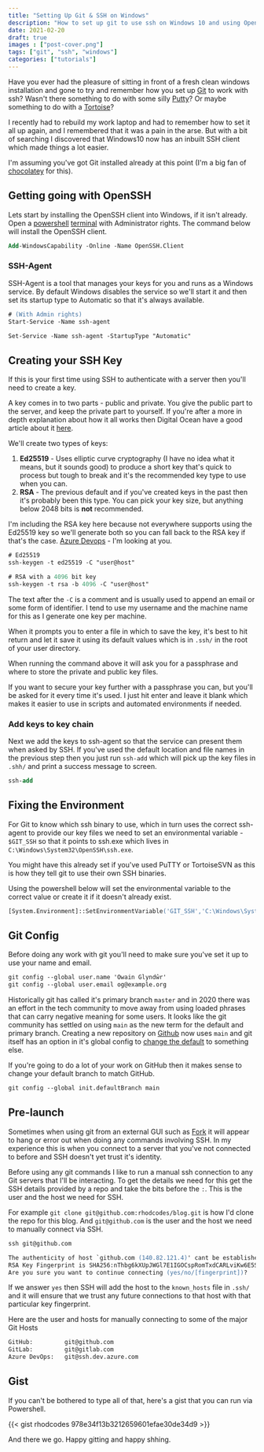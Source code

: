 ```yaml
---
title: "Setting Up Git & SSH on Windows"
description: "How to set up git to use ssh on Windows 10 and using OpenSSH"
date: 2021-02-20
draft: true
images : ["post-cover.png"]
tags: ["git", "ssh", "windows"]
categories: ["tutorials"]
---
```


Have you ever had the pleasure of sitting in front of a fresh clean windows installation
and gone to try and remember how you set up [Git](https://git-scm.com/) to work with ssh?
Wasn't there something to do with some silly [Putty](https://www.chiark.greenend.org.uk/~sgtatham/putty/)?
Or maybe something to do with a [Tortoise](https://tortoisegit.org/)?

I recently had to rebuild my work laptop and had to remember how to set it all up again,
and I remembered that it was a pain in the arse. But with a bit of searching I discovered
that Windows10 now has an inbuilt SSH client which made things a lot easier.

I'm assuming you've got Git installed already at this point (I'm a big fan of
[chocolatey](https://chocolatey.org/install) for this).

## Getting going with OpenSSH

Lets start by installing the OpenSSH client into Windows, if it isn't already. Open a
[powershell](https://github.com/PowerShell/PowerShell) [terminal](https://aka.ms/terminal)
with Administrator rights. The command below will install the OpenSSH client.

```ps
Add-WindowsCapability -Online -Name OpenSSH.Client
```

### SSH-Agent

SSH-Agent is a tool that manages your keys for you and runs as a Windows service. By default
Windows disables the service so we'll start it and then set its startup type to Automatic so
that it's always available.

```ps
# (With Admin rights)
Start-Service -Name ssh-agent

Set-Service -Name ssh-agent -StartupType "Automatic"
```

## Creating your SSH Key

If this is your first time using SSH to authenticate with a server then you'll need to create a key.

A key comes in to two parts - public and private. You give the public part to the server, and keep the
private part to yourself. If you're after a more in depth explanation about how it all works then Digital
Ocean have a good article about it
[here](https://www.digitalocean.com/community/tutorials/understanding-the-ssh-encryption-and-connection-process).

We'll create two types of keys:

1. **Ed25519** - Uses elliptic curve cryptography (I have no idea what it means, but it sounds good) to produce
a short key that's quick to process but tough to break and it's the recommended key type to use when you can.
2. **RSA** - The previous default and if you've created keys in the past then it's probably been this type.
You can pick your key size, but anything below 2048 bits is **not** recommended.

I'm including the RSA key here because not everywhere supports using the Ed25519 key so we'll generate both
so you can fall back to the RSA key if that's the case. [Azure Devops](https://devops.azure.com) - I'm looking
at you.

```ps
# Ed25519
ssh-keygen -t ed25519 -C "user@host"

# RSA with a 4096 bit key
ssh-keygen -t rsa -b 4096 -C "user@host"
```

The text after the `-C` is a comment and is usually used to append an email or some form of identifier.
I tend to use my username and the machine name for this as I generate one key per machine.

When it prompts you to enter a file in which to save the key, it's best to hit return and let it save it
using its default values which is in `.ssh/` in the root of your user directory.

When running the command above it will ask you for a passphrase and where to store the private and public
key files.

If you want to secure your key further with a passphrase you can, but you'll be asked for it every time
it's used. I just hit enter and leave it blank which makes it easier to use in scripts and automated
environments if needed.

### Add keys to key chain

Next we add the keys to ssh-agent so that the service can present them when asked by SSH.
If you've used the default location and file names in the previous step then you just run `ssh-add`
which will pick up the key files in `.shh/` and print a success message to screen.

```ps
ssh-add
```

## Fixing the Environment

For Git to know which ssh binary to use, which in turn uses the correct ssh-agent to provide our key files
we need to set an environmental variable - `$GIT_SSH` so that it points to ssh.exe which lives in
`C:\Windows\System32\OpenSSH\ssh.exe`.

You might have this already set if you've used PuTTY or TortoiseSVN as this is how they tell git to use
their own SSH binaries.

Using the powershell below will set the environmental variable to the correct value or create it if
it doesn't already exist.

```ps
[System.Environment]::SetEnvironmentVariable('GIT_SSH','C:\Windows\System32\OpenSSH\ssh.exe')
```

## Git Config

Before doing any work with git you'll need to make sure you've set it up to use your name and email.

```ps
git config --global user.name 'Owain Glyndŵr'
git config --global user.email og@example.org
```

Historically git has called it's primary branch `master` and in 2020 there was an
effort in the tech community to move away from using loaded phrases that can carry
negative meaning for some users. It looks like the git community has settled on using
`main` as the new term for the default and primary branch. Creating a new repository on [Github](https://github.com/github/renaming) now uses `main` and git itself has an option in it's global config to [change the default](https://sfconservancy.org/news/2020/jun/23/gitbranchname/) to something else.

If you're going to do a lot of your work on GitHub then it makes sense to change your
default branch to match GitHub.

```ps
git config --global init.defaultBranch main
```

## Pre-launch

Sometimes when using git from an external GUI such as [Fork](https://git-fork.com/) it will appear to
hang or error out when doing any commands involving SSH. In my experience this is when you connect to
a server that you've not connected to before and SSH doesn't yet trust it's identity.

Before using any git commands I like to run a manual ssh connection to any Git servers that I'll be
interacting. To get the details we need for this get the SSH details provided by a repo and take the
bits before the `:`. This is the user and the host we need for SSH.

For example `git clone git@github.com:rhodcodes/blog.git` is how I'd clone the repo for this blog.
And `git@github.com` is the user and the host we need to manually connect via SSH.

```ps
ssh git@github.com

The authenticity of host `github.com (140.82.121.4)' cant be established.
RSA Key Fingerprint is SHA256:nThbg6kXUpJWGl7E1IGOCspRomTxdCARLviKw6E5SY8.
Are you sure you want to continue connecting (yes/no/[fingerprint])?
```

If we answer `yes` then SSH will add the host to the `known_hosts` file in `.ssh/` and it will ensure
that we trust any future connections to that host with that particular key fingerprint.

Here are the user and hosts for manually connecting to some of the major Git Hosts

```ps
GitHub:         git@github.com
GitLab:         git@gitlab.com
Azure DevOps:   git@ssh.dev.azure.com
```

## Gist

If you can't be bothered to type all of that, here's a gist that you can run via
Powershell.

{{< gist rhodcodes 978e34f13b3212659601efae30de34d9 >}}

And there we go. Happy gitting and happy shhing.

